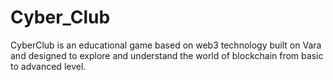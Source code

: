 # Cyber_Club
CyberClub is an educational game based on web3 technology built on Vara and designed to explore and understand the world of blockchain from basic to advanced level.
